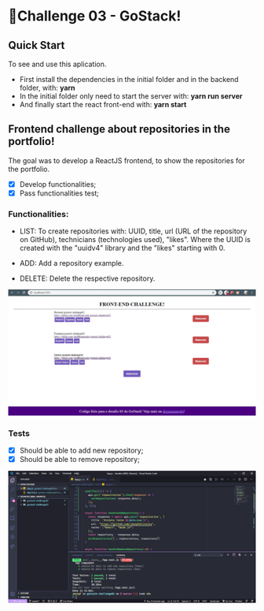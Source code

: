 # 🚀Challenge 03 - GoStack!

## Quick Start
To see and use this aplication.
- First install the dependencies in the initial folder and in the backend folder, with: **yarn**
- In the initial folder only need to start the server with: **yarn run server**
- And finally start the react front-end with: **yarn start**

## Frontend challenge about repositories in the portfolio!
The goal was to develop a ReactJS frontend, to show the repositories for the portfolio.
- [X] Develop functionalities;
- [X] Pass functionalities test;

### Functionalities:
- LIST: To create repositories with: UUID, title, url (URL of the repository on GitHub), technicians (technologies used), "likes". Where the UUID is created with the "uuidv4" library and the "likes" starting with 0.

- ADD: Add a repository example.

- DELETE: Delete the respective repository.

![](https://github.com/jenifferazevedo/gostack-challenge03/blob/master/docs/frontend.JPG)

### Tests

- [X] Should be able to add new repository;
- [X] Should be able to remove repository;

![](https://github.com/jenifferazevedo/gostack-challenge03/blob/master/docs/test.JPG)
